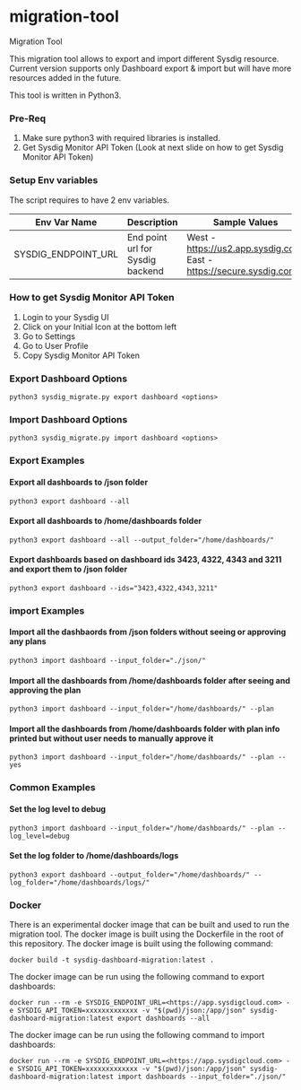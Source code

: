 # migration-tool

Migration Tool

This migration tool allows to export and import different Sysdig resource. Current version supports only Dashboard export & import but will have more resources added in the future.

This tool is written in Python3.

### Pre-Req

1. Make sure python3 with required libraries is installed.
2. Get Sysdig Monitor API Token (Look at next slide on how to get Sysdig Monitor API Token)

### Setup Env variables

The script requires to have 2 env variables.

| Env Var Name  | Description                | Sample Values | Note |
| ------------- | -------------------------- | --------------- | ---- |
| SYSDIG_ENDPOINT_URL | End point url for Sysdig backend  | West - <https://us2.app.sysdig.com>, East - <https://secure.sysdig.com> 

### How to get Sysdig Monitor API Token

1. Login to your Sysdig UI
2. Click on your Initial Icon at the bottom left
3. Go to Settings
4. Go to User Profile
5. Copy Sysdig Monitor API Token

### Export Dashboard Options

```
python3 sysdig_migrate.py export dashboard <options>
```

### Import Dashboard Options

```
python3 sysdig_migrate.py import dashboard <options>
```

### Export Examples

#### Export all dashboards to <curr dir>/json folder

```
python3 export dashboard --all
```

#### Export all dashboards to /home/dashboards folder

```
python3 export dashboard --all --output_folder="/home/dashboards/"
```

#### Export dashboards based on dashboard ids 3423, 4322, 4343 and 3211 and export them to <curr dir>/json folder

```
python3 export dashboard --ids="3423,4322,4343,3211"
```

### import Examples

#### Import all the dashbaords from <curr dir>/json folders without seeing or approving any plans

```
python3 import dashboard --input_folder="./json/"
```

#### Import all the dashboards from /home/dashboards folder after seeing and approving the plan

```
python3 import dashboard --input_folder="/home/dashboards/" --plan
```

#### Import all the dashboards from /home/dashboards folder with plan info printed but without user needs to manually approve it

```
python3 import dashboard --input_folder="/home/dashboards/" --plan --yes
```

### Common Examples

#### Set the log level to debug

```
python3 import dashboard --input_folder="/home/dashboards/" --plan --log_level=debug
```

#### Set the log folder to /home/dashboards/logs

```
python3 export dashboard --output_folder="/home/dashboards/" --log_folder="/home/dashboards/logs/"
```

### Docker

There is an experimental docker image that can be built and used to run the migration tool.  The docker image is built using the Dockerfile in the root of this repository.  The docker image is built using the following command:

```
docker build -t sysdig-dashboard-migration:latest .
```

The docker image can be run using the following command to export dashboards:

```
docker run --rm -e SYSDIG_ENDPOINT_URL=<https://app.sysdigcloud.com> -e SYSDIG_API_TOKEN=xxxxxxxxxxxxx -v "$(pwd)/json:/app/json" sysdig-dashboard-migration:latest export dashboards --all
```

The docker image can be run using the following command to import dashboards:

```
docker run --rm -e SYSDIG_ENDPOINT_URL=<https://app.sysdigcloud.com> -e SYSDIG_API_TOKEN=xxxxxxxxxxxxx -v "$(pwd)/json:/app/json" sysdig-dashboard-migration:latest import dashboards --input_folder="./json/"
```
